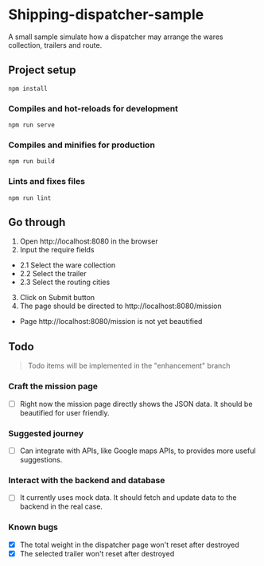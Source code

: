 # Shipping-dispatcher-sample
A small sample simulate how a dispatcher may arrange the wares collection, trailers and route.

## Project setup
```
npm install
```

### Compiles and hot-reloads for development
```
npm run serve
```

### Compiles and minifies for production
```
npm run build
```

### Lints and fixes files
```
npm run lint
```

## Go through
1. Open http://localhost:8080 in the browser
2. Input the require fields
  - 2.1 Select the ware collection
  - 2.2 Select the trailer
  - 2.3 Select the routing cities
3. Click on Submit button
4. The page should be directed to http://localhost:8080/mission
  - Page http://localhost:8080/mission is not yet beautified

## Todo
> Todo items will be implemented in the "enhancement" branch
### Craft the mission page
- [ ] Right now the mission page directly shows the JSON data. It should be beautified for user friendly.

### Suggested journey
- [ ] Can integrate with APIs, like Google maps APIs, to provides more useful suggestions.

### Interact with the backend and database
- [ ] It currently uses mock data. It should fetch and update data to the backend in the real case.

### Known bugs
- [X] The total weight in the dispatcher page won't reset after destroyed
- [X] The selected trailer won't reset after destroyed
